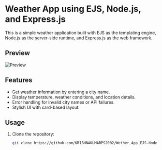 # Weather App using EJS, Node.js, and Express.js

This is a simple weather application built with EJS as the templating engine, Node.js as the server-side runtime, and Express.js as the web framework.

## Preview

![Preview](public/images/preview.png)

## Features

- Get weather information by entering a city name.
- Display temperature, weather conditions, and location details.
- Error handling for invalid city names or API failures.
- Stylish UI with card-based layout.

## Usage

1. Clone the repository:

   ```bash
   git clone https://github.com/KRISHNAKUMARPS2002/Wether_App_EJS-Node-Express.git
